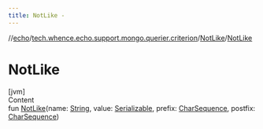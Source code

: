 ```yaml
---
title: NotLike -
---
```

//[echo](../../index.md)/[tech.whence.echo.support.mongo.querier.criterion](../index.md)/[NotLike](index.md)/[NotLike](-not-like.md)



# NotLike  
[jvm]  
Content  
fun [NotLike](-not-like.md)(name: [String](https://kotlinlang.org/api/latest/jvm/stdlib/kotlin/-string/index.html), value: [Serializable](https://docs.oracle.com/javase/8/docs/api/java/io/Serializable.html), prefix: [CharSequence](https://kotlinlang.org/api/latest/jvm/stdlib/kotlin/-char-sequence/index.html), postfix: [CharSequence](https://kotlinlang.org/api/latest/jvm/stdlib/kotlin/-char-sequence/index.html))  



